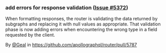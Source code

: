 ### add errors for response validation ([Issue #5372](https://github.com/apollographql/router/issues/5372))

When formatting responses, the router is validating the data returned by subgraphs and replacing it with null values as appropriate. That validation phase is now adding errors when encountering the wrong type in a field requested by the client.

By [@Geal](https://github.com/Geal) in https://github.com/apollographql/router/pull/5787